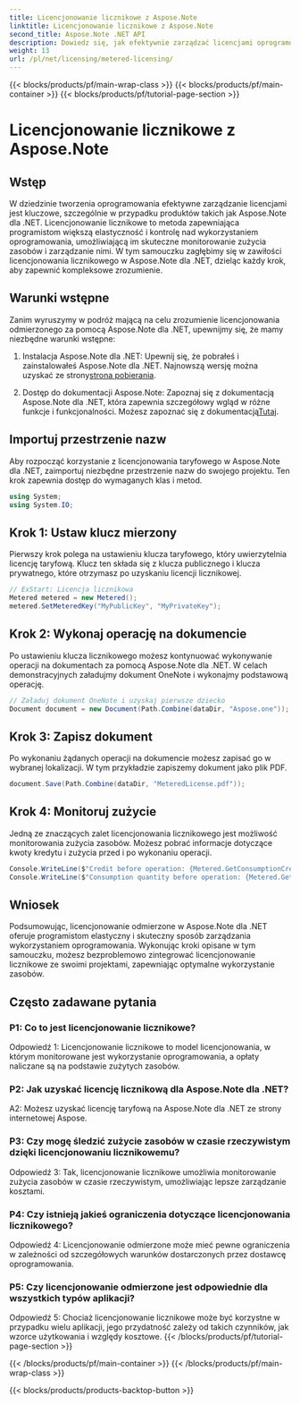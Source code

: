 ```yaml
---
title: Licencjonowanie licznikowe z Aspose.Note
linktitle: Licencjonowanie licznikowe z Aspose.Note
second_title: Aspose.Note .NET API
description: Dowiedz się, jak efektywnie zarządzać licencjami oprogramowania za pomocą Aspose.Note dla .NET poprzez licencjonowanie odmierzone. Optymalizuj wykorzystanie zasobów i skutecznie kontroluj koszty.
weight: 13
url: /pl/net/licensing/metered-licensing/
---
```


{{< blocks/products/pf/main-wrap-class >}}
{{< blocks/products/pf/main-container >}}
{{< blocks/products/pf/tutorial-page-section >}}

# Licencjonowanie licznikowe z Aspose.Note

## Wstęp

W dziedzinie tworzenia oprogramowania efektywne zarządzanie licencjami jest kluczowe, szczególnie w przypadku produktów takich jak Aspose.Note dla .NET. Licencjonowanie licznikowe to metoda zapewniająca programistom większą elastyczność i kontrolę nad wykorzystaniem oprogramowania, umożliwiającą im skuteczne monitorowanie zużycia zasobów i zarządzanie nimi. W tym samouczku zagłębimy się w zawiłości licencjonowania licznikowego w Aspose.Note dla .NET, dzieląc każdy krok, aby zapewnić kompleksowe zrozumienie.

## Warunki wstępne

Zanim wyruszymy w podróż mającą na celu zrozumienie licencjonowania odmierzonego za pomocą Aspose.Note dla .NET, upewnijmy się, że mamy niezbędne warunki wstępne:

1.  Instalacja Aspose.Note dla .NET: Upewnij się, że pobrałeś i zainstalowałeś Aspose.Note dla .NET. Najnowszą wersję można uzyskać ze strony[strona pobierania](https://releases.aspose.com/note/net/).

2.  Dostęp do dokumentacji Aspose.Note: Zapoznaj się z dokumentacją Aspose.Note dla .NET, która zapewnia szczegółowy wgląd w różne funkcje i funkcjonalności. Możesz zapoznać się z dokumentacją[Tutaj](https://reference.aspose.com/note/net/).

## Importuj przestrzenie nazw

Aby rozpocząć korzystanie z licencjonowania taryfowego w Aspose.Note dla .NET, zaimportuj niezbędne przestrzenie nazw do swojego projektu. Ten krok zapewnia dostęp do wymaganych klas i metod.

```csharp
using System;
using System.IO;
```

## Krok 1: Ustaw klucz mierzony

Pierwszy krok polega na ustawieniu klucza taryfowego, który uwierzytelnia licencję taryfową. Klucz ten składa się z klucza publicznego i klucza prywatnego, które otrzymasz po uzyskaniu licencji licznikowej.

```csharp
// ExStart: Licencja licznikowa
Metered metered = new Metered();
metered.SetMeteredKey("MyPublicKey", "MyPrivateKey");
```

## Krok 2: Wykonaj operację na dokumencie

Po ustawieniu klucza licznikowego możesz kontynuować wykonywanie operacji na dokumentach za pomocą Aspose.Note dla .NET. W celach demonstracyjnych załadujmy dokument OneNote i wykonajmy podstawową operację.

```csharp
// Załaduj dokument OneNote i uzyskaj pierwsze dziecko
Document document = new Document(Path.Combine(dataDir, "Aspose.one"));
```

## Krok 3: Zapisz dokument

Po wykonaniu żądanych operacji na dokumencie możesz zapisać go w wybranej lokalizacji. W tym przykładzie zapiszemy dokument jako plik PDF.

```csharp
document.Save(Path.Combine(dataDir, "MeteredLicense.pdf"));
```

## Krok 4: Monitoruj zużycie

Jedną ze znaczących zalet licencjonowania licznikowego jest możliwość monitorowania zużycia zasobów. Możesz pobrać informacje dotyczące kwoty kredytu i zużycia przed i po wykonaniu operacji.

```csharp
Console.WriteLine($"Credit before operation: {Metered.GetConsumptionCredit():F2}");
Console.WriteLine($"Consumption quantity before operation: {Metered.GetConsumptionQuantity():F2}");
```

## Wniosek

Podsumowując, licencjonowanie odmierzone w Aspose.Note dla .NET oferuje programistom elastyczny i skuteczny sposób zarządzania wykorzystaniem oprogramowania. Wykonując kroki opisane w tym samouczku, możesz bezproblemowo zintegrować licencjonowanie licznikowe ze swoimi projektami, zapewniając optymalne wykorzystanie zasobów.

## Często zadawane pytania

### P1: Co to jest licencjonowanie licznikowe?

Odpowiedź 1: Licencjonowanie licznikowe to model licencjonowania, w którym monitorowane jest wykorzystanie oprogramowania, a opłaty naliczane są na podstawie zużytych zasobów.

### P2: Jak uzyskać licencję licznikową dla Aspose.Note dla .NET?

A2: Możesz uzyskać licencję taryfową na Aspose.Note dla .NET ze strony internetowej Aspose.

### P3: Czy mogę śledzić zużycie zasobów w czasie rzeczywistym dzięki licencjonowaniu licznikowemu?

Odpowiedź 3: Tak, licencjonowanie licznikowe umożliwia monitorowanie zużycia zasobów w czasie rzeczywistym, umożliwiając lepsze zarządzanie kosztami.

### P4: Czy istnieją jakieś ograniczenia dotyczące licencjonowania licznikowego?

Odpowiedź 4: Licencjonowanie odmierzone może mieć pewne ograniczenia w zależności od szczegółowych warunków dostarczonych przez dostawcę oprogramowania.

### P5: Czy licencjonowanie odmierzone jest odpowiednie dla wszystkich typów aplikacji?

Odpowiedź 5: Chociaż licencjonowanie licznikowe może być korzystne w przypadku wielu aplikacji, jego przydatność zależy od takich czynników, jak wzorce użytkowania i względy kosztowe.
{{< /blocks/products/pf/tutorial-page-section >}}

{{< /blocks/products/pf/main-container >}}
{{< /blocks/products/pf/main-wrap-class >}}

{{< blocks/products/products-backtop-button >}}
